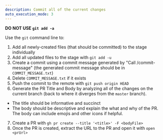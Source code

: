 ```yaml
---
description: Commit all of the current changes
auto_execution_mode: 3
---
```


**DO NOT USE `git add -a`**

Use the `git` command line to:
1. Add all newly-created files (that should be committed) to the stage individually
2. Add all updated files to the stage with `git add -u`
3. Create a commit using a commit message generated by "Call /commit-message" (the generated commit message should be in `COMMIT_MESSAGE.txt`)
4. Delete `COMMIT_MESSAGE.txt` if it exists
5. Push the commit to the remote with `git push origin HEAD`
6. Generate the PR Title and Body by analyzing all of the changes on the current branch (back to where it diverges from the `master` branch). 
  - The title should be informative and succinct
  - The body should be descriptive and explain the what and why of the PR. The body can include emojis and other icons if helpful.
7. Create a PR with `gh pr create --title '<title>' -F <bodyFile>`
8. Once the PR is created, extract the URL to the PR and open it with `open <prUrl>`
